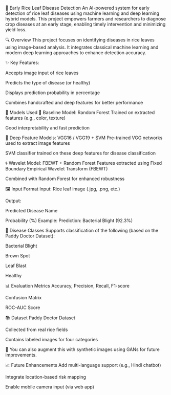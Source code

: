 🌾 Early Rice Leaf Disease Detection
An AI-powered system for early detection of rice leaf diseases using machine learning and deep learning hybrid models. This project empowers farmers and researchers to diagnose crop diseases at an early stage, enabling timely intervention and minimizing yield loss.

🔍 Overview
This project focuses on identifying diseases in rice leaves using image-based analysis. It integrates classical machine learning and modern deep learning approaches to enhance detection accuracy.

✨ Key Features:

Accepts image input of rice leaves

Predicts the type of disease (or healthy)

Displays prediction probability in percentage

Combines handcrafted and deep features for better performance

🧠 Models Used
🎯 Baseline Model: Random Forest
Trained on extracted features (e.g., color, texture)

Good interpretability and fast prediction

🔬 Deep Feature Models:
VGG16 / VGG19 + SVM
Pre-trained VGG networks used to extract image features

SVM classifier trained on these deep features for disease classification

🌀 Wavelet Model: FBEWT + Random Forest
Features extracted using Fixed Boundary Empirical Wavelet Transform (FBEWT)

Combined with Random Forest for enhanced robustness

🖼️ Input Format
Input: Rice leaf image (.jpg, .png, etc.)

Output:

Predicted Disease Name

Probability (%)
Example:
Prediction: Bacterial Blight (92.3%)

🌿 Disease Classes
Supports classification of the following (based on the Paddy Doctor Dataset):

Bacterial Blight

Brown Spot

Leaf Blast

Healthy

📊 Evaluation Metrics
Accuracy, Precision, Recall, F1-score

Confusion Matrix

ROC-AUC Score

📚 Dataset
Paddy Doctor Dataset

Collected from real rice fields

Contains labeled images for four categories

📌 You can also augment this with synthetic images using GANs for future improvements.

📈 Future Enhancements
Add multi-language support (e.g., Hindi chatbot)

Integrate location-based risk mapping

Enable mobile camera input (via web app)
